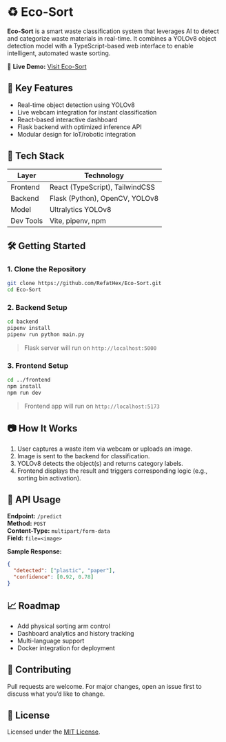 # ♻️ Eco-Sort

**Eco-Sort** is a smart waste classification system that leverages AI to detect and categorize waste materials in real-time. It combines a YOLOv8 object detection model with a TypeScript-based web interface to enable intelligent, automated waste sorting.


🔗 **Live Demo:** [Visit Eco-Sort](https://ecosortbin.netlify.app/)

## 🧠 Key Features

- Real-time object detection using YOLOv8
- Live webcam integration for instant classification
- React-based interactive dashboard
- Flask backend with optimized inference API
- Modular design for IoT/robotic integration

## 🚀 Tech Stack

| Layer       | Technology                     |
|------------|---------------------------------|
| Frontend   | React (TypeScript), TailwindCSS |
| Backend    | Flask (Python), OpenCV, YOLOv8  |
| Model      | Ultralytics YOLOv8              |
| Dev Tools  | Vite, pipenv, npm               |

## 🛠️ Getting Started

### 1. Clone the Repository

```bash
git clone https://github.com/RefatHex/Eco-Sort.git
cd Eco-Sort
```

### 2. Backend Setup

```bash
cd backend
pipenv install
pipenv run python main.py
```

> Flask server will run on `http://localhost:5000`

### 3. Frontend Setup

```bash
cd ../frontend
npm install
npm run dev
```

> Frontend app will run on `http://localhost:5173`

## 📷 How It Works

1. User captures a waste item via webcam or uploads an image.
2. Image is sent to the backend for classification.
3. YOLOv8 detects the object(s) and returns category labels.
4. Frontend displays the result and triggers corresponding logic (e.g., sorting bin activation).

## 📡 API Usage

**Endpoint:** `/predict`  
**Method:** `POST`  
**Content-Type:** `multipart/form-data`  
**Field:** `file=<image>`

**Sample Response:**
```json
{
  "detected": ["plastic", "paper"],
  "confidence": [0.92, 0.78]
}
```

## 📈 Roadmap

- Add physical sorting arm control
- Dashboard analytics and history tracking
- Multi-language support
- Docker integration for deployment

## 🤝 Contributing

Pull requests are welcome. For major changes, open an issue first to discuss what you’d like to change.

## 📄 License

Licensed under the [MIT License](LICENSE).
